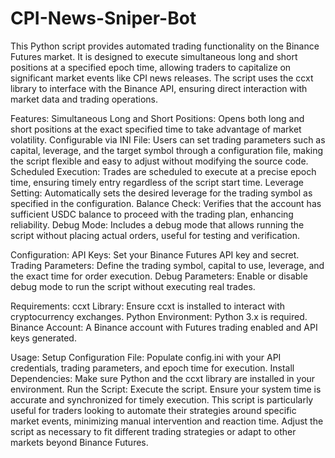 # CPI-News-Sniper-Bot

This Python script provides automated trading functionality on the Binance Futures market. It is designed to execute simultaneous long and short positions at a specified epoch time, allowing traders to capitalize on significant market events like CPI news releases. The script uses the ccxt library to interface with the Binance API, ensuring direct interaction with market data and trading operations.

Features:
Simultaneous Long and Short Positions: Opens both long and short positions at the exact specified time to take advantage of market volatility.
Configurable via INI File: Users can set trading parameters such as capital, leverage, and the target symbol through a configuration file, making the script flexible and easy to adjust without modifying the source code.
Scheduled Execution: Trades are scheduled to execute at a precise epoch time, ensuring timely entry regardless of the script start time.
Leverage Setting: Automatically sets the desired leverage for the trading symbol as specified in the configuration.
Balance Check: Verifies that the account has sufficient USDC balance to proceed with the trading plan, enhancing reliability.
Debug Mode: Includes a debug mode that allows running the script without placing actual orders, useful for testing and verification.

Configuration:
API Keys: Set your Binance Futures API key and secret.
Trading Parameters: Define the trading symbol, capital to use, leverage, and the exact time for order execution.
Debug Parameters: Enable or disable debug mode to run the script without executing real trades.

Requirements:
ccxt Library: Ensure ccxt is installed to interact with cryptocurrency exchanges.
Python Environment: Python 3.x is required.
Binance Account: A Binance account with Futures trading enabled and API keys generated.

Usage:
Setup Configuration File: Populate config.ini with your API credentials, trading parameters, and epoch time for execution.
Install Dependencies: Make sure Python and the ccxt library are installed in your environment.
Run the Script: Execute the script. Ensure your system time is accurate and synchronized for timely execution.
This script is particularly useful for traders looking to automate their strategies around specific market events, minimizing manual intervention and reaction time. Adjust the script as necessary to fit different trading strategies or adapt to other markets beyond Binance Futures.
